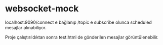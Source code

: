 # websocket-mock

localhost:9090/connect e bağlanıp /topic e subscribe olunca scheduled mesajlar alınabiliyor.

Proje çalıştırıldıktan sonra test.html de gönderilen mesajlar görüntülenebilir.
